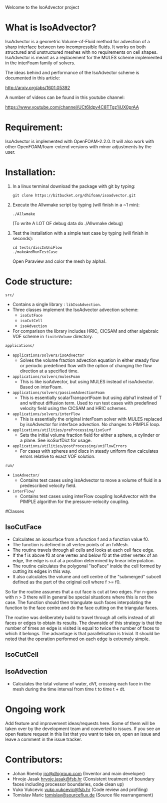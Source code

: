 Welcome to the IsoAdvector project

# What is IsoAdvector?

IsoAdvector is a geometric Volume-of-Fluid method for advection of a sharp 
interface between two incompressible fluids. It works on both structured and 
unstructured meshes with no requirements on cell shapes. IsoAdvector is meant as 
a replacement for the MULES scheme implemented in the interFoam family of 
solvers.

The ideas behind and performance of the IsoAdvector scheme is documented in this
article:

http://arxiv.org/abs/1601.05392

A number of videos can be found in this youtube channel:

https://www.youtube.com/channel/UCt6Idpv4C8TTgz1iUX0prAA


# Requirement:

IsoAdvector is implemented with OpenFOAM-2.2.0. 
It will also work with other OpenFOAM/foam-extend versions with minor adjustments by the user.

# Installation:

1.  In a linux terminal download the package with git by typing:

        git clone https://bitbucket.org/dhifoam/isoadvector.git

2.  Execute the Allwmake script by typing (will finish in a ~1 min):

        ./Allwmake

    (To write A LOT OF debug data do ./Allwmake debug)
	
3.  Test the installation with a simple test case by typing (will finish in seconds):
    
	    cd tests/discInUniFlow
		./makeAndRunTestCase
	
    Open Paraview and color the mesh by alpha1.

# Code structure:

`src/` 

* Contains a single library : `libIsoAdvection`. 
* Three classes implement the IsoAdvector advection scheme:
    - `isoCutFace`
    - `isoCutCell` 
    - `isoAdvection` 
* For comparison the library includes HRIC, CICSAM and other algebraic VOF 
  scheme in `finiteVolume` directory. 

`applications/` 

- `applications/solvers/isoAdvector` 
    - Solves the volume fraction advection equation in either steady flow or periodic predefined flow with the option of changing the flow direction at a specified time.
- `applications/solvers/mulesFoam`
    - This is like isoAdvector, but using MULES instead of isoAdvector. Based on interFoam.
- `applications/solvers/passiveAdvectionFoam` 
    - This is essentially scalarTransportFoam but using alpha1 instead of T and without diffusion term. Used to run test cases with predefined velocity field using the CICSAM and HRIC schemes.
- `applications/solvers/interFlow` 
    - This is essentially the original interFoam solver with MULES replaced by isoAdvector for interface advection. No changes to PIMPLE loop.
- `applications/utilities/preProcessing/isoSurf` 
    - Sets the initial volume fraction field for either a sphere, a cylinder or a plane. See isoSurfDict for usage.
- `applications/utilities/postProcessing/uniFlowErrors`
    - For cases with spheres and discs in steady uniform flow calculates errors relative to exact VOF solution.

`run/`

- `isoAdvector/` 
    - Contains test cases using isoAdvector to move a volume of fluid in a predescribed velocity field.
- `interFlow/` 
    - Contains test cases using interFlow coupling IsoAdvector with the PIMPLE algorithm for the pressure-velocity coupling.
	
#Classes
	
## IsoCutFace

- Calculates an isosurface from a function f and a function value f0.
- The function is defined in all vertex points of an fvMesh.
- The routine travels through all cells and looks at each cell face edge.
- If the f is above f0 at one vertex and below f0 at the other vertex of an edge, the edge is cut at a position determined by linear interpolation.
- The routine calculates the polygonal "isoFace" inside the cell formed by cutting its edges in this way.
- It also calculates the volume and cell centre of the "submerged" subcell defined as the part of the original cell where f >= f0.

So far the routine assumes that a cut face is cut at two edges. For n-gons with n > 3 there will in general be special situations where this is not the case. The function should then triangulate such faces interpolating the function to the face centre and do the face cutting on the triangular faces.

The routine was deliberately build to travel through all cells instead of all faces or edges to obtain its results. The downside of this strategy is that the number of times an edge is visited is equal to twice the number of faces to which it belongs.  The advantage is that parallelisation is trivial. It should be noted that the operation performed on each edge is extremely simple.

## IsoCutCell

## IsoAdvection 

- Calculates the total volume of water, dVf, crossing each face in the mesh during the time interval from time t to time t + dt.

# Ongoing work 

Add feature and improvement ideas/requests here. Some of them will be taken over by the development team and converted to issues. If you see an open feature request in this list that you want to take on, open an issue and leave a comment in the issue tracker. 

# Contributors:

* Johan Roenby <jro@dhigroup.com> (Inventor and main developer)
* Hrvoje Jasak <hrvoje.jasak@fsb.hr> (Consistent treatment of boundary faces including processor boundaries, code clean up)
* Vuko Vukcevic <vuko.vukcevic@fsb.hr> (Code review and profiling)
* Tomislav Maric <tomislav@sourceflux.de> (Source file rearrangement)
